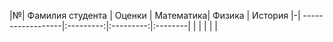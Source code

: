 |№| Фамилия студента  | Оценки |
                        Математика| Физика    | История
|-| ------------------|:---------:|:---------:|:--------|
| |        |   |  |

